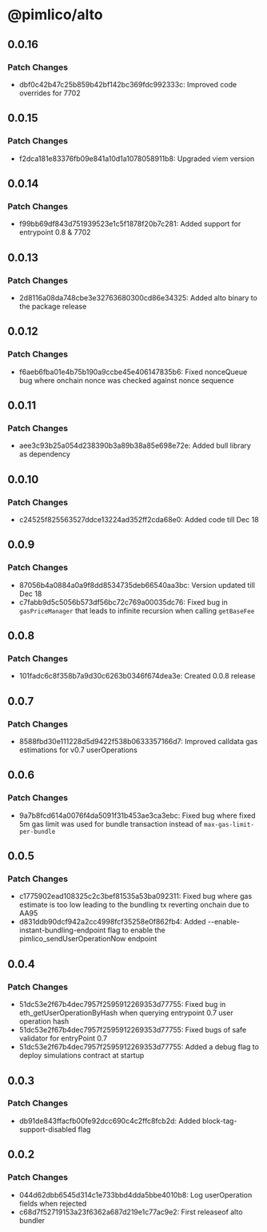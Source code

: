 # @pimlico/alto

## 0.0.16

### Patch Changes

- dbf0c42b47c25b859b42bf142bc369fdc992333c: Improved code overrides for 7702

## 0.0.15

### Patch Changes

- f2dca181e83376fb09e841a10d1a1078058911b8: Upgraded viem version

## 0.0.14

### Patch Changes

- f99bb69df843d751939523e1c5f1878f20b7c281: Added support for entrypoint 0.8 & 7702

## 0.0.13

### Patch Changes

- 2d8116a08da748cbe3e32763680300cd86e34325: Added alto binary to the package release

## 0.0.12

### Patch Changes

- f6aeb6fba01e4b75b190a9ccbe45e406147835b6: Fixed nonceQueue bug where onchain nonce was checked against nonce sequence

## 0.0.11

### Patch Changes

- aee3c93b25a054d238390b3a89b38a85e698e72e: Added bull library as dependency

## 0.0.10

### Patch Changes

- c24525f825563527ddce13224ad352ff2cda68e0: Added code till Dec 18

## 0.0.9

### Patch Changes

- 87056b4a0884a0a9f8dd8534735deb66540aa3bc: Version updated till Dec 18
- c7fabb9d5c5056b573df56bc72c769a00035dc76: Fixed bug in `gasPriceManager` that leads to infinite recursion when calling `getBaseFee`

## 0.0.8

### Patch Changes

- 101fadc6c8f358b7a9d30c6263b0346f674dea3e: Created 0.0.8 release

## 0.0.7

### Patch Changes

- 8588fbd30e111228d5d9422f538b0633357166d7: Improved calldata gas estimations for v0.7 userOperations

## 0.0.6

### Patch Changes

- 9a7b8fcd614a0076f4da5091f31b453ae3ca3ebc: Fixed bug where fixed 5m gas limit was used for bundle transaction instead of `max-gas-limit-per-bundle`

## 0.0.5

### Patch Changes

- c1775902ead108325c2c3bef81535a53ba092311: Fixed bug where gas estimate is too low leading to the bundling tx reverting onchain due to AA95
- d831ddb90dcf942a2cc4998fcf35258e0f862fb4: Added --enable-instant-bundling-endpoint flag to enable the pimlico_sendUserOperationNow endpoint

## 0.0.4

### Patch Changes

- 51dc53e2f67b4dec7957f2595912269353d77755: Fixed bug in eth_getUserOperationByHash when querying entrypoint 0.7 user operation hash
- 51dc53e2f67b4dec7957f2595912269353d77755: Fixed bugs of safe validator for entryPoint 0.7
- 51dc53e2f67b4dec7957f2595912269353d77755: Added a debug flag to deploy simulations contract at startup

## 0.0.3

### Patch Changes

- db91de843ffacfb00fe92dcc690c4c2ffc8fcb2d: Added block-tag-support-disabled flag

## 0.0.2

### Patch Changes

- 044d62dbb6545d314c1e733bbd4dda5bbe4010b8: Log userOperation fields when rejected
- c68d7f52719153a23f6362a687d219e1c77ac9e2: First releaseof alto bundler
